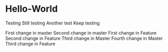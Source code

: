 # Hello-World
Testing
Still testing
Another test
Keep testing

First change in master
Second change in master
First change in Feature
Second change in Feature
Third change in Master
Fourth change in Master
Third change in Feature
